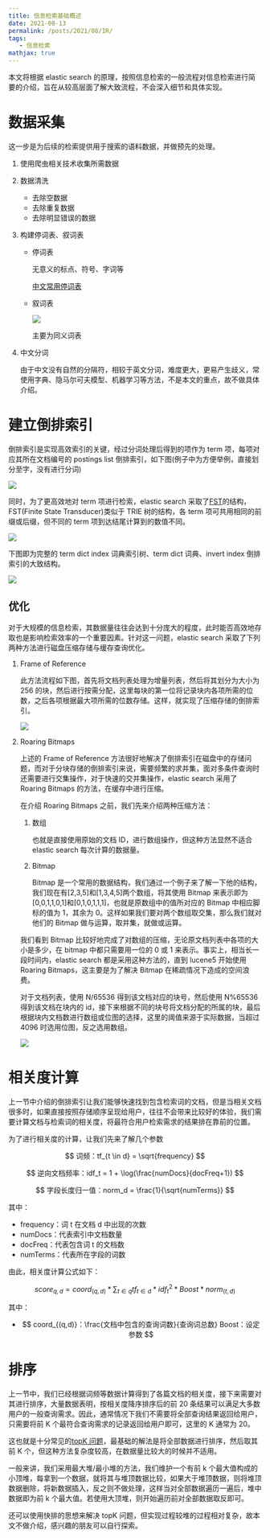 ```yaml
---
title: 信息检索基础概述
date: 2021-08-13
permalink: /posts/2021/08/IR/
tags:
   - 信息检索
mathjax: true
---
```



本文将根据 elastic search 的原理，按照信息检索的一般流程对信息检索进行简要的介绍，旨在从较高层面了解大致流程，不会深入细节和具体实现。

# 数据采集

这一步是为后续的检索提供用于搜索的语料数据，并做预先的处理。

1. 使用爬虫相关技术收集所需数据

2. 数据清洗

   - 去除空数据
   - 去除重复数据
   - 去除明显错误的数据

3. 构建停词表、叙词表

   - 停词表

     无意义的标点、符号、字词等

     [中文常用停词表](https://github.com/goto456/stopwords)

   - 叙词表

     ![](/images/2021-08-13/8.jpeg)

     主要为同义词表

4. 中文分词

   由于中文没有自然的分隔符，相较于英文分词，难度更大，更易产生歧义，常使用字典、隐马尔可夫模型、机器学习等方法，不是本文的重点，故不做具体介绍。

# 建立倒排索引

倒排索引是实现高效索引的关键，经过分词处理后得到的项作为 term 项，每项对应其所在文档编号的 postings list 倒排索引，如下图(例子中为方便举例，直接划分至字，没有进行分词)

![](/images/2021-08-13/9.png)

同时，为了更高效地对 term 项进行检索，elastic search 采取了[FST](https://www.shenyanchao.cn/blog/2018/12/04/lucene-fst/)的结构，FST(Finite State Transducer)类似于 TRIE 树的结构，各 term 项可共用相同的前缀或后缀，但不同的 term 项到达结尾计算到的数值不同。

![](/images/2021-08-13/10.png)

下图即为完整的 term dict index 词典索引树、term dict 词典、invert index 倒排索引的大致结构。

![](/images/2021-08-13/11.png)

## 优化

对于大规模的信息检索，其数据量往往会达到十分庞大的程度，此时能否高效地存取也是影响检索效率的一个重要因素。针对这一问题，elastic search 采取了下列两种方法进行磁盘压缩存储与缓存查询优化。

1. Frame of Reference

   此方法流程如下图，首先将文档列表处理为增量列表，然后将其划分为大小为 256 的块，然后进行按需分配，这里每块的第一位将记录块内各项所需的位数，之后各项根据最大项所需的位数存储。这样，就实现了压缩存储的倒排索引。

   ![](/images/2021-08-13/12.jpeg)

2. Roaring Bitmaps

   上述的 Frame of Reference 方法很好地解决了倒排索引在磁盘中的存储问题，而对于分块存储的倒排索引来说，需要频繁的求并集，面对多条件查询时还需要进行交集操作，对于快速的交并集操作，elastic search 采用了 Roaring Bitmaps 的方法，在缓存中进行压缩。

   在介绍 Roaring Bitmaps 之前，我们先来介绍两种压缩方法：

   1. 数组

      也就是直接使用原始的文档 ID，进行数组操作，但这种方法显然不适合 elastic search 每次计算的数据量。

   2. Bitmap

      Bitmap 是一个常用的数据结构，我们通过一个例子来了解一下他的结构，我们现在有[2,3,5]和[1,3,4,5]两个数组，将其使用 Bitmap 来表示即为[0,0,1,1,0,1]和[0,1,0,1,1,1]，也就是原数组中的值所对应的 Bitmap 中相应脚标的值为 1，其余为 0。这样如果我们要对两个数组取交集，那么我们就对他们的 Bitmap 做与运算，取并集，就做或运算。

   我们看到 Bitmap 比较好地完成了对数组的压缩，无论原文档列表中各项的大小是多少，在 bitmap 中都只需要用一位的 0 或 1 来表示。事实上，相当长一段时间内，elastic search 都是采用这种方法的，直到 lucene5 开始使用 Roaring Bitmaps，这主要是为了解决 Bitmap 在稀疏情况下造成的空间浪费。

   对于文档列表，使用 N/65536 得到该文档对应的块号，然后使用 N%65536 得到该文档在块内的 id，接下来根据不同的块号将文档分配的所属的块，最后根据块内文档数进行数组或位图的选择，这里的阈值来源于实际数据，当超过 4096 时选用位图，反之选用数组。

   ![](/images/2021-08-13/13.jpeg)

# 相关度计算

上一节中介绍的倒排索引让我们能够快速找到包含检索词的文档，但是当相关文档很多时，如果直接按照存储顺序呈现给用户，往往不会带来比较好的体验，我们需要计算文档与检索词的相关度，将最符合用户检索需求的结果排在靠前的位置。

为了进行相关度的计算，让我们先来了解几个参数

$$
词频：tf_{t \in d} = \sqrt{frequency}
$$

$$
逆向文档频率：idf_t = 1 + \log(\frac{numDocs}{docFreq+1})
$$

$$
字段长度归一值：norm_d = \frac{1}{\sqrt{numTerms}}
$$

其中：

- frequency：词 t 在文档 d 中出现的次数
- numDocs：代表索引中文档数量
- docFreq：代表包含词 t 的文档数
- numTerms：代表所在字段的词数

由此，相关度计算公式如下：

$$
score_{q,d} = coord_{(q,d)} * \sum_{t \in q}{tf_{t \in d} * idf_{t}^2 * Boost * norm_{(t,d)}}
$$

其中：

- $$
  coord_{(q,d)}：\frac{文档中包含的查询词数}{查询词总数}
  Boost：设定参数
  $$

# 排序

上一节中，我们已经根据词频等数据计算得到了各篇文档的相关度，接下来需要对其进行排序，大量数据表明，按相关度降序排序后的前 20 条结果可以满足大多数用户的一般查询需求。因此，通常情况下我们不需要将全部查询结果返回给用户，只需要将前 K 个最符合查询需求的记录返回给用户即可，这里的 K 通常为 20。

这也就是十分常见的[topK 问题](https://leetcode-cn.com/problems/zui-xiao-de-kge-shu-lcof/)，最基础的解法是将全部数据进行排序，然后取其前 K 个，但这种方法复杂度较高，在数据量比较大的时候并不适用。

一般来讲，我们采用最大堆/最小堆的方法，我们维护一个有前 k 个最大值构成的小顶堆，每拿到一个数据，就将其与堆顶数据比较，如果大于堆顶数据，则将堆顶数据删除，将新数据插入，反之则不做处理，这样当对全部数据遍历一遍后，堆中数据即为前 k 个最大值。若使用大顶堆，则开始遍历前对全部数据取反即可。

还可以使用快排的思想来解决 topK 问题，但实现过程较堆的过程相对复杂，故本文不做介绍，感兴趣的朋友可以自行探索。
